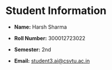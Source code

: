 # Student Information 



- **Name:** Harsh Sharma
- **Roll Number:** 300012723022
- **Semester:** 2nd

- **Email:** student3.ai@csvtu.ac.in



